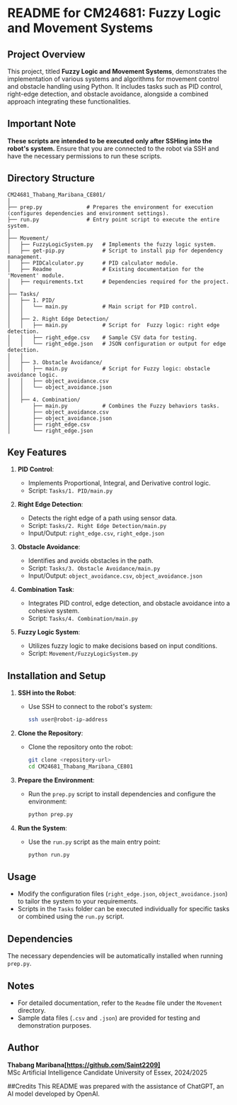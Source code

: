 # README for CM24681: Fuzzy Logic and Movement Systems

## Project Overview

This project, titled **Fuzzy Logic and Movement Systems**, demonstrates the implementation of various systems and algorithms for movement control and obstacle handling using Python. It includes tasks such as PID control, right-edge detection, and obstacle avoidance, alongside a combined approach integrating these functionalities.

## Important Note

**These scripts are intended to be executed only after SSHing into the robot's system.** Ensure that you are connected to the robot via SSH and have the necessary permissions to run these scripts.

## Directory Structure

```
CM24681_Thabang_Maribana_CE801/
│
├── prep.py              # Prepares the environment for execution (configures dependencies and environment settings).
├── run.py               # Entry point script to execute the entire system.
│
├── Movement/
│   ├── FuzzyLogicSystem.py   # Implements the fuzzy logic system.
│   ├── get-pip.py            # Script to install pip for dependency management.
│   ├── PIDCalculator.py      # PID calculator module.
│   ├── Readme                # Existing documentation for the 'Movement' module.
│   ├── requirements.txt      # Dependencies required for the project.
│
├── Tasks/
│   ├── 1. PID/
│   │   └── main.py           # Main script for PID control.
│   │
│   ├── 2. Right Edge Detection/
│   │   ├── main.py           # Script for  Fuzzy logic: right edge detection.
│   │   ├── right_edge.csv    # Sample CSV data for testing.
│   │   └── right_edge.json   # JSON configuration or output for edge detection.
│   │
│   ├── 3. Obstacle Avoidance/
│   │   ├── main.py           # Script for Fuzzy logic: obstacle avoidance logic.
│   │   ├── object_avoidance.csv
│   │   └── object_avoidance.json
│   │
│   ├── 4. Combination/
│       ├── main.py           # Combines the Fuzzy behaviors tasks.
│       ├── object_avoidance.csv
│       ├── object_avoidance.json
│       ├── right_edge.csv
│       └── right_edge.json
```

## Key Features

1. **PID Control**:
   - Implements Proportional, Integral, and Derivative control logic.
   - Script: `Tasks/1. PID/main.py`

2. **Right Edge Detection**:
   - Detects the right edge of a path using sensor data.
   - Script: `Tasks/2. Right Edge Detection/main.py`
   - Input/Output: `right_edge.csv`, `right_edge.json`

3. **Obstacle Avoidance**:
   - Identifies and avoids obstacles in the path.
   - Script: `Tasks/3. Obstacle Avoidance/main.py`
   - Input/Output: `object_avoidance.csv`, `object_avoidance.json`

4. **Combination Task**:
   - Integrates PID control, edge detection, and obstacle avoidance into a cohesive system.
   - Script: `Tasks/4. Combination/main.py`

5. **Fuzzy Logic System**:
   - Utilizes fuzzy logic to make decisions based on input conditions.
   - Script: `Movement/FuzzyLogicSystem.py`

## Installation and Setup

1. **SSH into the Robot**:
   - Use SSH to connect to the robot's system:
     ```bash
     ssh user@robot-ip-address
     ```

2. **Clone the Repository**:
   - Clone the repository onto the robot:
     ```bash
     git clone <repository-url>
     cd CM24681_Thabang_Maribana_CE801
     ```

3. **Prepare the Environment**:
   - Run the `prep.py` script to install dependencies and configure the environment:
     ```bash
     python prep.py
     ```

4. **Run the System**:
   - Use the `run.py` script as the main entry point:
     ```bash
     python run.py
     ```

## Usage

- Modify the configuration files (`right_edge.json`, `object_avoidance.json`) to tailor the system to your requirements.
- Scripts in the `Tasks` folder can be executed individually for specific tasks or combined using the `run.py` script.

## Dependencies

The necessary dependencies will be automatically installed when running `prep.py`.

## Notes

- For detailed documentation, refer to the `Readme` file under the `Movement` directory.
- Sample data files (`.csv` and `.json`) are provided for testing and demonstration purposes.

## Author

**Thabang Maribana[https://github.com/Saint2209]**  
MSc Artificial Intelligence Candidate
University of Essex, 2024/2025

##Credits
This README was prepared with the assistance of ChatGPT, an AI model developed by OpenAI.
